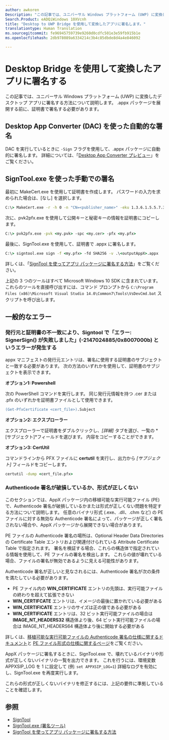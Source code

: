 ```yaml
---
author: awkoren
Description: "この記事では、ユニバーサル Windows プラットフォーム (UWP) に変換したデスクトップ アプリに署名する方法について説明します。"
Search.Product: eADQiWindows 10XVcnh
title: "Desktop to UWP Bridge を使用して変換したアプリに署名します。"
translationtype: Human Translation
ms.sourcegitcommit: fe96945759739e9260d0cdfc501e3e59fb915b1e
ms.openlocfilehash: 2db978089a6334214c3b4c85dbde8d4a4e846092

---
```


# Desktop Bridge を使用して変換したアプリに署名する

この記事では、ユニバーサル Windows プラットフォーム (UWP) に変換したデスクトップ アプリに署名する方法について説明します。 .appx パッケージを展開する前に、証明書で署名する必要があります。

## Desktop App Converter (DAC) を使った自動的な署名

DAC を実行しているときに ```-Sign``` フラグを使用して、.appx パッケージに自動的に署名します。 詳細については、「[Desktop App Converter プレビュー](desktop-to-uwp-run-desktop-app-converter.md)」をご覧ください。

## SignTool.exe を使った手動での署名

最初に MakeCert.exe を使用して証明書を作成します。 パスワードの入力を求められた場合は、[なし] を選択します。 

```cmd
C:\> MakeCert.exe -r -h 0 -n "CN=<publisher_name>" -eku 1.3.6.1.5.5.7.3.3 -pe -sv <my.pvk> <my.cer>
```

次に、pvk2pfx.exe を使用して公開キーと秘密キーの情報を証明書にコピーします。 

```cmd
C:\> pvk2pfx.exe -pvk <my.pvk> -spc <my.cer> -pfx <my.pfx>
```
最後に、SignTool.exe を使用して、証明書で .appx に署名します。

```cmd
C:\> signtool.exe sign -f <my.pfx> -fd SHA256 -v .\<outputAppX>.appx
``` 

詳しくは、「[SignTool を使ってアプリ パッケージに署名する方法](https://msdn.microsoft.com/library/windows/desktop/jj835835.aspx)」をご覧ください。 

上記の 3 つのツールはすべて Microsoft Windows 10 SDK に含まれています。 これらのツールを直接呼び出すには、コマンド プロンプトから ```C:\Program Files (x86)\Microsoft Visual Studio 14.0\Common7\Tools\VsDevCmd.bat``` スクリプトを呼び出します。

## 一般的なエラー

### 発行元と証明書の不一致により、Signtool で「エラー: SignerSign() が失敗しました」(-2147024885/0x8007000b) というエラーが発生する

appx マニフェストの発行元エントリは、署名に使用する証明書のサブジェクトと一致する必要があります。  次の方法のいずれかを使用して、証明書のサブジェクトを表示できます。 

**オプション1: Powershell**

次の PowerShell コマンドを実行します。 同じ発行元情報を持つ .cer または .pfx のいずれかを証明書ファイルとして使用できます。

```ps
(Get-PfxCertificate <cert_file>).Subject
```

**オプション2: エクスプローラー**

エクスプローラーで証明書をダブルクリックし、*[詳細]* タブを選び、一覧の *[サブジェクト]*フィールドを選びます。 内容をコピーすることができます。 

**オプション3: CertUtil**

コマンドラインから PFX ファイルに **certutil** を実行し、出力から *[サブジェクト]* フィールドをコピーします。 

```cmd
certutil -dump <cert_file.pfx>
```

### Authenticode 署名が破損しているか、形式が正しくない

このセクションでは、AppX パッケージ内の移植可能な実行可能ファイル (PE) で、Authenticode 署名が破損しているかまたは形式が正しくない問題を特定する方法について説明します。 任意のバイナリ形式 (.exe、.dll、.chm など) の PE ファイルに対する無効な Authenticode 署名によって、パッケージが正しく署名されない場合や、AppX パッケージから展開できない場合があります。 

PE ファイルの Authenticode 署名の場所は、Optional Header Data Directories の Certificate Table エントリおよび関連付けられている Attribute Certificate Table で指定されます。 署名を検証する場合、これらの構造体で指定されている情報を使用して、PE ファイルの署名を検出します。 これらの値が壊れている場合、ファイルの署名が無効であるように見える可能性があります。 

Authenticode 署名が正しいと見なされるには、Authenticode 署名が次の条件を満たしている必要があります。

- PE ファイル内の **WIN_CERTIFICATE** エントリの先頭は、実行可能ファイルの終わりを超えて拡張できない
- **WIN_CERTIFCATE** エントリは、イメージの最後に置かれている必要がある
- **WIN_CERTIFICATE** エントリのサイズは正の値である必要がある
- **WIN_CERTIFICATE** エントリは、32 ビット実行可能ファイルの場合は **IMAGE_NT_HEADERS32** 構造体より後、64 ビット実行可能ファイルの場合は IMAGE_NT_HEADERS64 構造体より後に開始する必要がある

詳しくは、[移植可能な実行可能ファイルの Authenticode 署名の仕様に関するドキュメント](http://download.microsoft.com/download/9/c/5/9c5b2167-8017-4bae-9fde-d599bac8184a/Authenticode_PE.docx)と [PE ファイル形式の仕様に関するページ](https://msdn.microsoft.com/windows/hardware/gg463119.aspx)をご覧ください。 

AppX パッケージに署名するときに、SignTool.exe で、壊れているバイナリや形式が正しくないバイナリの一覧を出力できます。 これを行うには、環境変数 APPXSIP_LOG を 1 に設定して (例: ```set APPXSIP_LOG=1```) 詳細なログを有効にし、SignTool.exe を再度実行します。

これらの形式が正しくないバイナリを修正するには、上記の要件に準拠していることを確認します。

## 参照

- [SignTool](https://msdn.microsoft.com/library/windows/desktop/aa387764.aspx)
- [SignTool.exe (署名ツール)](https://msdn.microsoft.com/library/8s9b9yaz.aspx)
- [SignTool を使ってアプリ パッケージに署名する方法](https://msdn.microsoft.com/library/windows/desktop/jj835835.aspx)


<!--HONumber=Nov16_HO1-->



